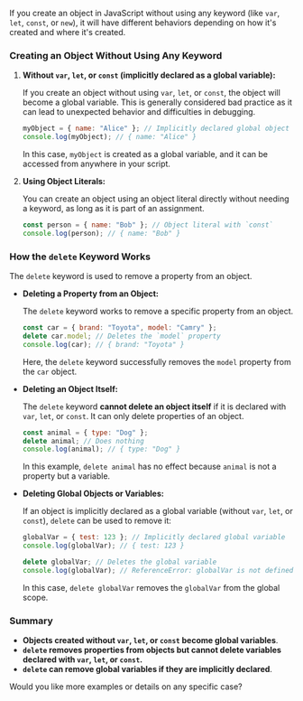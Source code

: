 If you create an object in JavaScript without using any keyword (like `var`, `let`, `const`, or `new`), it will have different behaviors depending on how it's created and where it's created.

### Creating an Object Without Using Any Keyword

1. **Without `var`, `let`, or `const` (implicitly declared as a global variable):**

   If you create an object without using `var`, `let`, or `const`, the object will become a global variable. This is generally considered bad practice as it can lead to unexpected behavior and difficulties in debugging.

   ```javascript
   myObject = { name: "Alice" }; // Implicitly declared global object
   console.log(myObject); // { name: "Alice" }
   ```

   In this case, `myObject` is created as a global variable, and it can be accessed from anywhere in your script.

2. **Using Object Literals:**

   You can create an object using an object literal directly without needing a keyword, as long as it is part of an assignment.

   ```javascript
   const person = { name: "Bob" }; // Object literal with `const`
   console.log(person); // { name: "Bob" }
   ```

### How the `delete` Keyword Works

The `delete` keyword is used to remove a property from an object.

- **Deleting a Property from an Object:**

  The `delete` keyword works to remove a specific property from an object.

  ```javascript
  const car = { brand: "Toyota", model: "Camry" };
  delete car.model; // Deletes the `model` property
  console.log(car); // { brand: "Toyota" }
  ```

  Here, the `delete` keyword successfully removes the `model` property from the `car` object.

- **Deleting an Object Itself:**

  The `delete` keyword **cannot delete an object itself** if it is declared with `var`, `let`, or `const`. It can only delete properties of an object.

  ```javascript
  const animal = { type: "Dog" };
  delete animal; // Does nothing
  console.log(animal); // { type: "Dog" }
  ```

  In this example, `delete animal` has no effect because `animal` is not a property but a variable.

- **Deleting Global Objects or Variables:**

  If an object is implicitly declared as a global variable (without `var`, `let`, or `const`), `delete` can be used to remove it:

  ```javascript
  globalVar = { test: 123 }; // Implicitly declared global variable
  console.log(globalVar); // { test: 123 }
  
  delete globalVar; // Deletes the global variable
  console.log(globalVar); // ReferenceError: globalVar is not defined
  ```

  In this case, `delete globalVar` removes the `globalVar` from the global scope.

### Summary

- **Objects created without `var`, `let`, or `const` become global variables**.
- **`delete` removes properties from objects but cannot delete variables declared with `var`, `let`, or `const`.**
- **`delete` can remove global variables if they are implicitly declared**. 

Would you like more examples or details on any specific case?